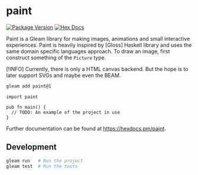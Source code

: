 # paint

[![Package Version](https://img.shields.io/hexpm/v/paint)](https://hex.pm/packages/paint)
[![Hex Docs](https://img.shields.io/badge/hex-docs-ffaff3)](https://hexdocs.pm/paint/)

Paint is a Gleam library for making images, animations and small interactive experiences.
Paint is heavily inspired by [Gloss] Haskell library and uses the same domain specific languages approach. To draw an image,
first construct something of the `Picture` type.

[!INFO]
Currently, there is only a HTML canvas backend. But the hope is to later support SVGs and maybe even the BEAM.

```sh
gleam add paint@1
```
```gleam
import paint

pub fn main() {
  // TODO: An example of the project in use
}
```

Further documentation can be found at <https://hexdocs.pm/paint>.

## Development

```sh
gleam run   # Run the project
gleam test  # Run the tests
```
